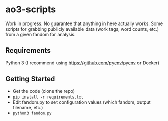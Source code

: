 # ao3-scripts

Work in progress.  No guarantee that anything in here actually works.
Some scripts for grabbing publicly available data (work tags, word counts, etc.) from a given fandom for analysis.

## Requirements
Python 3 (I recommend using https://github.com/pyenv/pyenv or Docker)

## Getting Started
* Get the code (clone the repo)
* `pip install -r requirements.txt`
* Edit fandom.py to set configuration values (which fandom, output filename, etc.)
* `python3 fandom.py`
